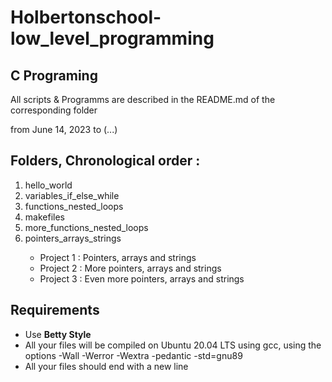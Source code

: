 <h1>Holbertonschool-low_level_programming</h1>
<h2>C Programing</h2>
</p>All scripts & Programms are described in the README.md of the corresponding folder</p>
<p>from June 14, 2023 to (...)</p>
<h2>Folders, Chronological order :</h2>
<ol>
<li>hello_world</li>
<li>variables_if_else_while</li>
<li>functions_nested_loops</li>
<li>makefiles</li>
<li>more_functions_nested_loops</li>
<li>pointers_arrays_strings</li>
<ul>
<li>Project 1 : Pointers, arrays and strings</li>
<li>Project 2 : More pointers, arrays and strings</li>
<li>Project 3 : Even more pointers, arrays and strings</li>
</ul>
</ol>
<h2>Requirements</h2>
<ul>
<li>Use <strong>Betty Style</strong></li>
<li>All your files will be compiled on Ubuntu 20.04 LTS using gcc, using the options -Wall -Werror -Wextra -pedantic -std=gnu89</li>
<li>All your files should end with a new line</li>
</ul>

